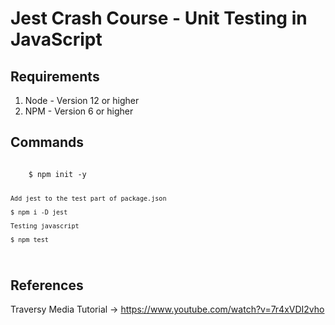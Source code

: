 # Jest Crash Course - Unit Testing in JavaScript

## Requirements

1. Node - Version 12 or higher
2. NPM  - Version 6 or higher

## Commands

<code>
	$ npm init -y

	Add jest to the test part of package.json

	$ npm i -D jest

	Testing javascript

	$ npm test

</code>


## References
Traversy Media Tutorial -> https://www.youtube.com/watch?v=7r4xVDI2vho